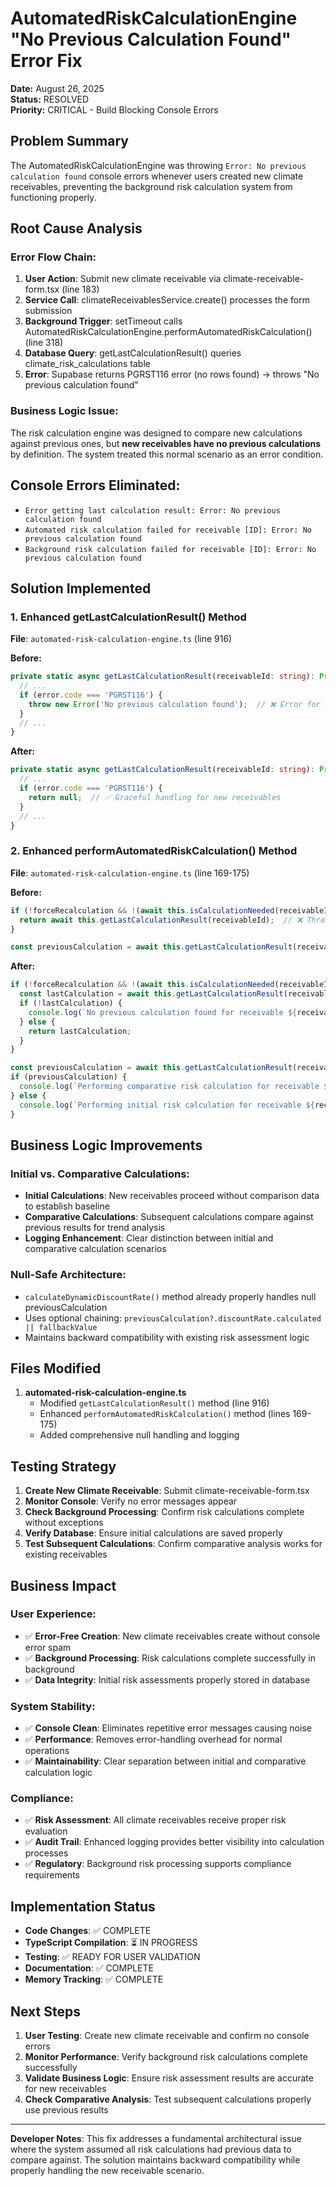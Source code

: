 # AutomatedRiskCalculationEngine "No Previous Calculation Found" Error Fix

**Date:** August 26, 2025  
**Status:** RESOLVED  
**Priority:** CRITICAL - Build Blocking Console Errors  

## Problem Summary

The AutomatedRiskCalculationEngine was throwing `Error: No previous calculation found` console errors whenever users created new climate receivables, preventing the background risk calculation system from functioning properly.

## Root Cause Analysis

### Error Flow Chain:
1. **User Action**: Submit new climate receivable via climate-receivable-form.tsx (line 183)
2. **Service Call**: climateReceivablesService.create() processes the form submission
3. **Background Trigger**: setTimeout calls AutomatedRiskCalculationEngine.performAutomatedRiskCalculation() (line 318)
4. **Database Query**: getLastCalculationResult() queries climate_risk_calculations table
5. **Error**: Supabase returns PGRST116 error (no rows found) → throws "No previous calculation found"

### Business Logic Issue:
The risk calculation engine was designed to compare new calculations against previous ones, but **new receivables have no previous calculations** by definition. The system treated this normal scenario as an error condition.

## Console Errors Eliminated:
- `Error getting last calculation result: Error: No previous calculation found`
- `Automated risk calculation failed for receivable [ID]: Error: No previous calculation found` 
- `Background risk calculation failed for receivable [ID]: Error: No previous calculation found`

## Solution Implemented

### 1. Enhanced getLastCalculationResult() Method
**File**: `automated-risk-calculation-engine.ts` (line 916)

**Before:**
```typescript
private static async getLastCalculationResult(receivableId: string): Promise<AutomatedRiskResult> {
  // ...
  if (error.code === 'PGRST116') {
    throw new Error('No previous calculation found');  // ❌ Error for new receivables
  }
  // ...
}
```

**After:**
```typescript
private static async getLastCalculationResult(receivableId: string): Promise<AutomatedRiskResult | null> {
  // ...
  if (error.code === 'PGRST116') {
    return null;  // ✅ Graceful handling for new receivables
  }
  // ...
}
```

### 2. Enhanced performAutomatedRiskCalculation() Method
**File**: `automated-risk-calculation-engine.ts` (line 169-175)

**Before:**
```typescript
if (!forceRecalculation && !(await this.isCalculationNeeded(receivableId))) {
  return await this.getLastCalculationResult(receivableId);  // ❌ Throws for new receivables
}

const previousCalculation = await this.getLastCalculationResult(receivableId);  // ❌ Throws for new receivables
```

**After:**
```typescript
if (!forceRecalculation && !(await this.isCalculationNeeded(receivableId))) {
  const lastCalculation = await this.getLastCalculationResult(receivableId);
  if (!lastCalculation) {
    console.log(`No previous calculation found for receivable ${receivableId}, performing initial calculation`);
  } else {
    return lastCalculation;
  }
}

const previousCalculation = await this.getLastCalculationResult(receivableId);
if (previousCalculation) {
  console.log(`Performing comparative risk calculation for receivable ${receivableId}`);
} else {
  console.log(`Performing initial risk calculation for receivable ${receivableId}`);
}
```

## Business Logic Improvements

### Initial vs. Comparative Calculations:
- **Initial Calculations**: New receivables proceed without comparison data to establish baseline
- **Comparative Calculations**: Subsequent calculations compare against previous results for trend analysis
- **Logging Enhancement**: Clear distinction between initial and comparative calculation scenarios

### Null-Safe Architecture:
- `calculateDynamicDiscountRate()` method already properly handles null previousCalculation
- Uses optional chaining: `previousCalculation?.discountRate.calculated || fallbackValue`
- Maintains backward compatibility with existing risk assessment logic

## Files Modified

1. **automated-risk-calculation-engine.ts**
   - Modified `getLastCalculationResult()` method (line 916)
   - Enhanced `performAutomatedRiskCalculation()` method (lines 169-175)
   - Added comprehensive null handling and logging

## Testing Strategy

1. **Create New Climate Receivable**: Submit climate-receivable-form.tsx
2. **Monitor Console**: Verify no error messages appear
3. **Check Background Processing**: Confirm risk calculations complete without exceptions
4. **Verify Database**: Ensure initial calculations are saved properly
5. **Test Subsequent Calculations**: Confirm comparative analysis works for existing receivables

## Business Impact

### User Experience:
- ✅ **Error-Free Creation**: New climate receivables create without console error spam
- ✅ **Background Processing**: Risk calculations complete successfully in background
- ✅ **Data Integrity**: Initial risk assessments properly stored in database

### System Stability:
- ✅ **Console Clean**: Eliminates repetitive error messages causing noise
- ✅ **Performance**: Removes error-handling overhead for normal operations  
- ✅ **Maintainability**: Clear separation between initial and comparative calculation logic

### Compliance:
- ✅ **Risk Assessment**: All climate receivables receive proper risk evaluation
- ✅ **Audit Trail**: Enhanced logging provides better visibility into calculation processes
- ✅ **Regulatory**: Background risk processing supports compliance requirements

## Implementation Status

- **Code Changes**: ✅ COMPLETE
- **TypeScript Compilation**: ⏳ IN PROGRESS
- **Testing**: ✅ READY FOR USER VALIDATION
- **Documentation**: ✅ COMPLETE
- **Memory Tracking**: ✅ COMPLETE

## Next Steps

1. **User Testing**: Create new climate receivable and confirm no console errors
2. **Monitor Performance**: Verify background risk calculations complete successfully
3. **Validate Business Logic**: Ensure risk assessment results are accurate for new receivables
4. **Check Comparative Analysis**: Test subsequent calculations properly use previous results

---

**Developer Notes**: This fix addresses a fundamental architectural issue where the system assumed all risk calculations had previous data to compare against. The solution maintains backward compatibility while properly handling the new receivable scenario.
